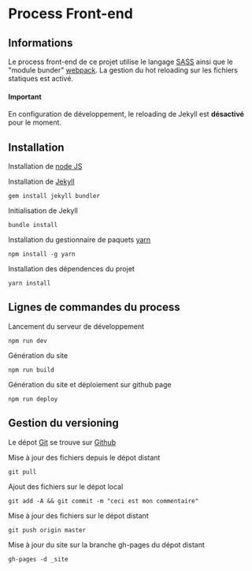 # Process Front-end

## Informations

Le process front-end de ce projet utilise le langage [SASS](http://sass-lang.com/) ainsi que le "module bunder" [webpack](https://webpack.github.io/).
La gestion du hot reloading sur les fichiers statiques est activé.

#### Important
En configuration de développement, le reloading de Jekyll est **désactivé** pour le moment.

## Installation

Installation de [node JS](https://nodejs.org/en/download/current/)

Installation de [Jekyll](http://jekyllrb.com/)

```
gem install jekyll bundler
```

Initialisation de Jekyll

```
bundle install
```

Installation du gestionnaire de paquets [yarn](https://yarnpkg.com/)

```
npm install -g yarn
```

Installation des dépendences du projet

```
yarn install
```

## Lignes de commandes du process

Lancement du serveur de développement

```
npm run dev
```

Génération du site

```
npm run build
```

Génération du site et déploiement sur github page

```
npm run deploy
```

## Gestion du versioning

Le dépot [Git](https://git-scm.com/) se trouve sur [Github](https://github.com/xxidigital/exposition-harmonies)

Mise à jour des fichiers depuis le dépot distant

```
git pull
```

Ajout des fichiers sur le dépot local

```
git add -A && git commit -m "ceci est mon commentaire"
```

Mise à jour des fichiers sur le dépot distant

```
git push origin master
```

Mise à jour du site sur la branche gh-pages du dépot distant

```
gh-pages -d _site
```
